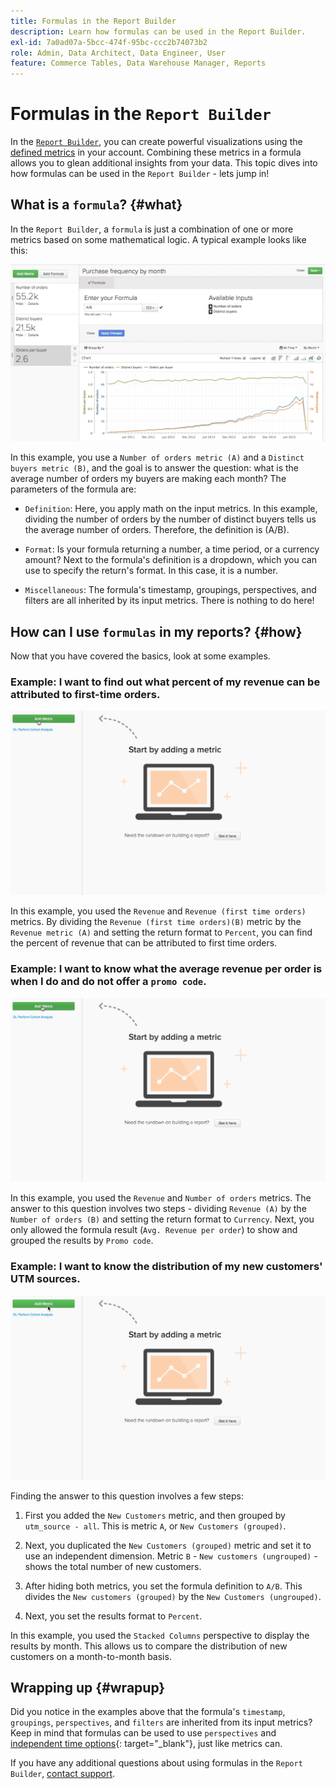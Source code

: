 ```yaml
---
title: Formulas in the Report Builder
description: Learn how formulas can be used in the Report Builder.
exl-id: 7a0ad07a-5bcc-474f-95bc-ccc2b74073b2
role: Admin, Data Architect, Data Engineer, User
feature: Commerce Tables, Data Warehouse Manager, Reports
---
```

# Formulas in the `Report Builder`

In the [`Report Builder`](../../tutorials/using-visual-report-builder.md), you can create powerful visualizations using the [defined metrics](../../data-user/reports/ess-manage-data-metrics.md) in your account. Combining these metrics in a formula allows you to glean additional insights from your data. This topic dives into how formulas can be used in the `Report Builder` - lets jump in!

## What is a `formula`? {#what}

In the `Report Builder`, a `formula` is just a combination of one or more metrics based on some mathematical logic. A typical example looks like this:

![Formula example showing calculation in Report Builder](../../assets/formula-example.png)

In this example, you use a `Number of orders metric (A)` and a `Distinct buyers metric (B)`, and the goal is to answer the question: what is the average number of orders my buyers are making each month? The parameters of the formula are:

* `Definition`: Here, you apply math on the input metrics. In this example, dividing the number of orders by the number of distinct buyers tells us the average number of orders. Therefore, the definition is (A/B).

* `Format`: Is your formula returning a number, a time period, or a currency amount? Next to the formula's definition is a dropdown, which you can use to specify the return's format. In this case, it is a number.

* `Miscellaneous`: The formula's timestamp, groupings, perspectives, and filters are all inherited by its input metrics. There is nothing to do here!

## How can I use `formulas` in my reports? {#how}

Now that you have covered the basics, look at some examples.

### Example: I want to find out what percent of my revenue can be attributed to first-time orders.

![Using formulas to find the percent of revenue attributed to first-time orders](../../assets/first_time_orders.gif)

In this example, you used the `Revenue` and `Revenue (first time orders)` metrics. By dividing the `Revenue (first time orders)(B)` metric by the `Revenue metric (A)` and setting the return format to `Percent`, you can find the percent of revenue that can be attributed to first time orders.

### Example: I want to know what the average revenue per order is when I do and do not offer a `promo code`.

![Using formulas to find the average revenue per order with and without promo codes](../../assets/promo_code.gif)

In this example, you used the `Revenue` and `Number of orders` metrics. The answer to this question involves two steps - dividing `Revenue (A)` by the `Number of orders (B)` and setting the return format to `Currency`. Next, you only allowed the formula result (`Avg. Revenue per order`) to show and grouped the results by `Promo code`.

### Example: I want to know the distribution of my new customers' UTM sources.

![Using formulas to find the distribution of new customers' UTM sources](../../assets/distro.gif)

Finding the answer to this question involves a few steps:

1. First you added the `New Customers` metric, and then grouped by `utm_source - all`. This is metric `A`, or `New Customers (grouped)`.

1. Next, you duplicated the `New Customers (grouped)` metric and set it to use an independent dimension. Metric `B` - `New customers (ungrouped)` - shows the total number of new customers.

1. After hiding both metrics, you set the formula definition to `A/B`. This divides the `New customers (grouped)` by the `New Customers (ungrouped)`.

1. Next, you set the results format to `Percent`.

In this example, you used the `Stacked Columns` perspective to display the results by month. This allows us to compare the distribution of new customers on a month-to-month basis.

## Wrapping up {#wrapup}

Did you notice in the examples above that the formula's `timestamp`, `groupings`, `perspectives`, and `filters` are inherited from its input metrics? Keep in mind that formulas can be used to use `perspectives` and [independent time options](../../tutorials/time-options-visual-rpt-bldr.md){: target="_blank"}, just like metrics can.

If you have any additional questions about using formulas in the `Report Builder`, [contact support](https://experienceleague.adobe.com/docs/commerce-knowledge-base/kb/troubleshooting/miscellaneous/mbi-service-policies.html).
